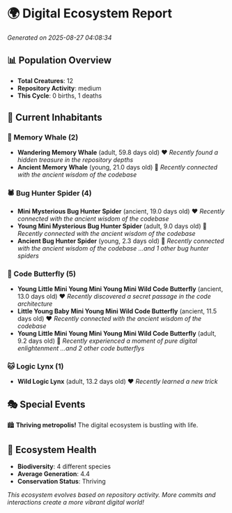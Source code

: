 # 🌍 Digital Ecosystem Report
*Generated on 2025-08-27 04:08:34*

## 📊 Population Overview
- **Total Creatures**: 12
- **Repository Activity**: medium
- **This Cycle**: 0 births, 1 deaths

## 👥 Current Inhabitants

### 🐋 Memory Whale (2)
- **Wandering Memory Whale** (adult, 59.8 days old) ❤️
  *Recently found a hidden treasure in the repository depths*
- **Ancient Memory Whale** (young, 21.0 days old) 💚
  *Recently connected with the ancient wisdom of the codebase*

### 🕷️ Bug Hunter Spider (4)
- **Mini Mysterious Bug Hunter Spider** (ancient, 19.0 days old) ❤️
  *Recently connected with the ancient wisdom of the codebase*
- **Young Mini Mysterious Bug Hunter Spider** (adult, 9.0 days old) 💚
  *Recently connected with the ancient wisdom of the codebase*
- **Ancient Bug Hunter Spider** (young, 2.3 days old) 💚
  *Recently connected with the ancient wisdom of the codebase*
  *...and 1 other bug hunter spiders*

### 🦋 Code Butterfly (5)
- **Young Little Mini Young Mini Young Mini Wild Code Butterfly** (ancient, 13.0 days old) ❤️
  *Recently discovered a secret passage in the code architecture*
- **Little Young Baby Mini Young Mini Wild Code Butterfly** (ancient, 11.5 days old) ❤️
  *Recently connected with the ancient wisdom of the codebase*
- **Young Little Mini Young Mini Young Mini Wild Code Butterfly** (adult, 9.2 days old) 💚
  *Recently experienced a moment of pure digital enlightenment*
  *...and 2 other code butterflys*

### 🐱 Logic Lynx (1)
- **Wild Logic Lynx** (adult, 13.2 days old) ❤️
  *Recently learned a new trick*

## 🎭 Special Events

🏙️ **Thriving metropolis!** The digital ecosystem is bustling with life.

## 🔬 Ecosystem Health
- **Biodiversity**: 4 different species
- **Average Generation**: 4.4
- **Conservation Status**: Thriving

*This ecosystem evolves based on repository activity. More commits and interactions create a more vibrant digital world!*